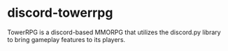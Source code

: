 # discord-towerrpg

TowerRPG is a discord-based MMORPG that utilizes the discord.py library to bring gameplay features to its players.
